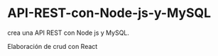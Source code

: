 # API-REST-con-Node-js-y-MySQL
crea una API REST con Node js y MySQL.

Elaboración de crud con React
